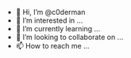 - 👋 Hi, I’m @c0derman
- 👀 I’m interested in ...
- 🌱 I’m currently learning ...
- 💞️ I’m looking to collaborate on ...
- 📫 How to reach me ...

<!---
c0derman/c0derman is a ✨ special ✨ repository because its `README.md` (this file) appears on your GitHub profile.
You can click the Preview link to take a look at your changes.
--->
